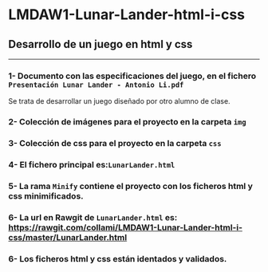 # LMDAW1-Lunar-Lander-html-i-css

## Desarrollo de un juego en html y css
---
### 1- Documento con las especificaciones del juego, en el fichero `Presentación Lunar Lander - Antonio Li.pdf`
Se trata de desarrollar un juego diseñado por otro alumno de clase.
### 2- Colección de imágenes para el proyecto en la carpeta `img`
### 3- Colección de css para el proyecto en la carpeta `css`
### 4- El fichero principal es:`LunarLander.html`
### 5- La rama `Minify` contiene el proyecto con los ficheros html y css minimificados.
### 6- La url en Rawgit de `LunarLander.html` es: https://rawgit.com/collami/LMDAW1-Lunar-Lander-html-i-css/master/LunarLander.html
### 6- Los ficheros html y css están identados y validados.
